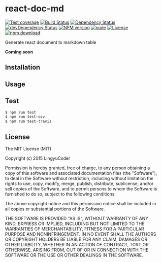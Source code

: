# react-doc-md

[![Test coverage](https://img.shields.io/coveralls/LingyuCoder/react-doc-md.svg?style=flat-square)](https://coveralls.io/r/LingyuCoder/react-doc-md?branch=master)
[![Build Status](https://travis-ci.org/LingyuCoder/react-doc-md.png)](https://travis-ci.org/LingyuCoder/react-doc-md)
[![Dependency Status](https://david-dm.org/LingyuCoder/react-doc-md.svg)](https://david-dm.org/LingyuCoder/react-doc-md)
[![devDependency Status](https://david-dm.org/LingyuCoder/react-doc-md/dev-status.svg)](https://david-dm.org/LingyuCoder/react-doc-md#info=devDependencies)
[![NPM version](http://img.shields.io/npm/v/react-doc-md.svg?style=flat-square)](http://npmjs.org/package/react-doc-md)
[![node](https://img.shields.io/badge/node.js-%3E=_4.0-green.svg?style=flat-square)](http://nodejs.org/download/)
[![License](http://img.shields.io/npm/l/react-doc-md.svg?style=flat-square)](LICENSE)
[![npm download](https://img.shields.io/npm/dm/react-doc-md.svg?style=flat-square)](https://npmjs.org/package/react-doc-md)

Generate react document to markdown table

**Coming soon**

## Installation

## Usage

## Test

```bash
$ npm run test
$ npm run test-cov
$ npm run test-travis
```

## License

The MIT License (MIT)

Copyright (c) 2015 LingyuCoder

Permission is hereby granted, free of charge, to any person obtaining a copy
of this software and associated documentation files (the "Software"), to deal
in the Software without restriction, including without limitation the rights
to use, copy, modify, merge, publish, distribute, sublicense, and/or sell
copies of the Software, and to permit persons to whom the Software is
furnished to do so, subject to the following conditions:

The above copyright notice and this permission notice shall be included in all
copies or substantial portions of the Software.

THE SOFTWARE IS PROVIDED "AS IS", WITHOUT WARRANTY OF ANY KIND, EXPRESS OR
IMPLIED, INCLUDING BUT NOT LIMITED TO THE WARRANTIES OF MERCHANTABILITY,
FITNESS FOR A PARTICULAR PURPOSE AND NONINFRINGEMENT. IN NO EVENT SHALL THE
AUTHORS OR COPYRIGHT HOLDERS BE LIABLE FOR ANY CLAIM, DAMAGES OR OTHER
LIABILITY, WHETHER IN AN ACTION OF CONTRACT, TORT OR OTHERWISE, ARISING FROM,
OUT OF OR IN CONNECTION WITH THE SOFTWARE OR THE USE OR OTHER DEALINGS IN THE
SOFTWARE.
